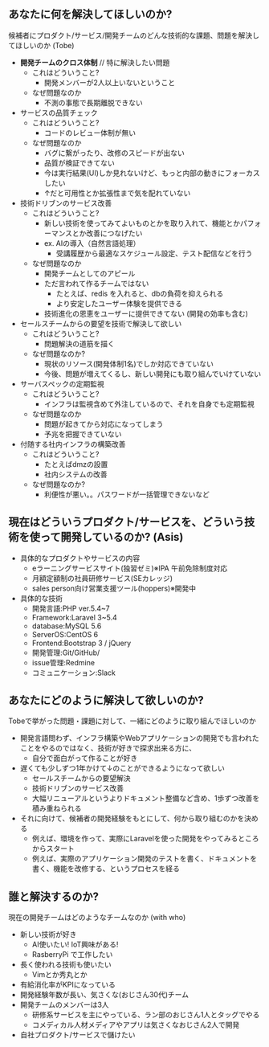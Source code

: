 ## あなたに何を解決してほしいのか?
候補者にプロダクト/サービス/開発チームのどんな技術的な課題、問題を解決してほしいのか (Tobe)
* **開発チームのクロス体制** // 特に解決したい問題
  * これはどういうこと?
    * 開発メンバーが2人以上いないということ
  * なぜ問題なのか
    * 不測の事態で長期離脱できない
* サービスの品質チェック
  * これはどういうこと?
    * コードのレビュー体制が無い
  * なぜ問題なのか
    * バグに繋がったり、改修のスピードが出ない
    * 品質が検証できてない
    * 今は実行結果(UI)しか見れないけど、もっと内部の動きにフォーカスしたい
    * ↑だと可用性とか拡張性まで気を配れていない
* 技術ドリブンのサービス改善
  * これはどういうこと?
    * 新しい技術を使ってみてよいものとかを取り入れて、機能とかパフォーマンスとか改善につなげたい
    * ex. AIの導入（自然言語処理）
      * 受講履歴から最適なスケジュール設定、テスト配信などを行う
  * なぜ問題なのか
    * 開発チームとしてのアピール
    * ただ言われて作るチームではない
      * たとえば、redis を入れると、dbの負荷を抑えられる
      * より安定したユーザー体験を提供できる
    * 技術進化の恩恵をユーザーに提供できてない (開発の効率も含む)
* セールスチームからの要望を技術で解決して欲しい
  * これはどういうこと?
    * 問題解決の道筋を描く
  * なぜ問題なのか?
    * 現状のリソース(開発体制1名)でしか対応できていない
    * 今後、問題が増えてくるし、新しい開発にも取り組んでいけていない
* サーバスペックの定期監視
  * これはどういうこと?
    * インフラは監視含めて外注しているので、それを自身でも定期監視
  * なぜ問題なのか
    * 問題が起きてから対応になってしまう
    * 予兆を把握できていない
* 付随する社内インフラの構築改善
  * これはどういうこと?
    * たとえばdmzの設置
    * 社内システムの改善
  * なぜ問題なのか?
    * 利便性が悪い。。パスワードが一括管理できないなど

## 現在はどういうプロダクト/サービスを、どういう技術を使って開発しているのか? (Asis)
* 具体的なプロダクトやサービスの内容
  * eラーニングサービスサイト(独習ゼミ)※IPA 午前免除制度対応 
  * 月額定額制の社員研修サービス(SEカレッジ)
  * sales person向け営業支援ツール(hoppers)※開発中
* 具体的な技術
  * 開発言語:PHP ver.5.4~7
  * Framework:Laravel 3~5.4
  * database:MySQL 5.6
  * ServerOS:CentOS 6
  * Frontend:Bootstrap 3 / jQuery
  * 開発管理:Git/GitHub/
  * issue管理:Redmine
  * コミュニケーション:Slack

## あなたにどのように解決して欲しいのか?
Tobeで挙がった問題・課題に対して、一緒にどのように取り組んでほしいのか
* 開発言語問わず、インフラ構築やWebアプリケーションの開発でも言われたことをやるのではなく、技術が好きで探求出来る方に、
    * 自分で面白がって作ることが好き
* 遅くても少しずつ1年かけて↓のことができるようになって欲しい
  * セールスチームからの要望解決
  * 技術ドリブンのサービス改善
  * 大幅リニューアルというよりドキュメント整備など含め、1歩ずつ改善を積み重ねられる
* それに向けて、候補者の開発経験をもとにして、何から取り組むのかを決める
  * 例えば、環境を作って、実際にLaravelを使った開発をやってみるところからスタート
  * 例えば、実際のアプリケーション開発のテストを書く、ドキュメントを書く、機能を改修する、というプロセスを経る

## 誰と解決するのか?
現在の開発チームはどのようなチームなのか (with who)
* 新しい技術が好き
  * AI使いたい! IoT興味がある!
  * RasberryPi で工作したい
* 長く使われる技術も使いたい
  * Vimとか秀丸とか
* 有給消化率がKPIになっている
* 開発経験年数が長い、気さくな(おじさん30代)チーム
* 開発チームのメンバーは3人
  * 研修系サービスを主にやっている、ラン部のおじさん1人とタッグでやる
  * コメディカル人材メディアやアプリは気さくなおじさん2人で開発
* 自社プロダクト/サービスで儲けたい
